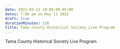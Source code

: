 ```yaml
---
date: 2022-05-11 19:00:00-05:00
dates: 7:00 pm on May 11 2022
draft: true
durationMinutes: 120
title: Tama County Historical Society Live Program
---
```


Tama County Historical Society Live Program